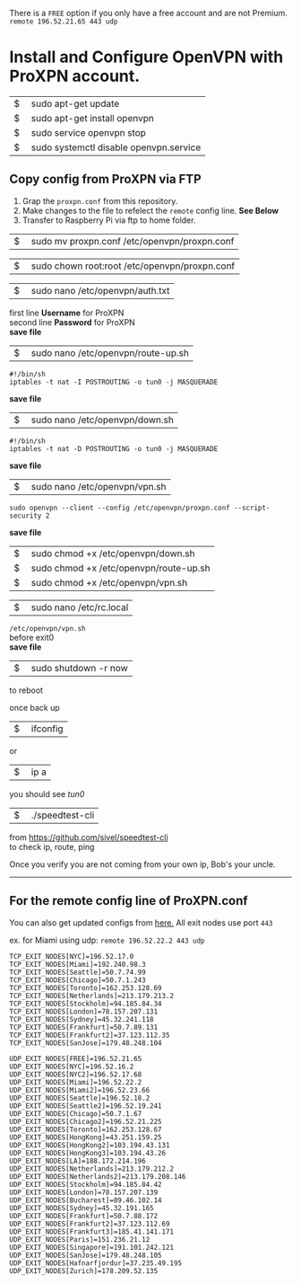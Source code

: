 There is a `FREE` option if you only have a free account and are not Premium.  
`remote 196.52.21.65 443 udp`

# Install and Configure OpenVPN with ProXPN account.

<table width="290" border="0" cellpadding="0" cellspacing="0">
  <tr>
    <td width="15">$</td>
    <td>sudo apt-get update</td>
  </tr>
  <tr>
    <td>$</td>
    <td>sudo apt-get install openvpn</td>
  </tr>
  <tr>
    <td>$</td>
    <td>sudo service openvpn stop</td>
  </tr>
  <tr>
    <td>$</td>
    <td>sudo systemctl disable openvpn.service</td>
  </tr>
</table>

## Copy config from ProXPN via FTP
  1. Grap the `proxpn.conf` from this repository.
  2. Make changes to the file to refelect the `remote` config line. **See Below**
  3. Transfer to Raspberry Pi via ftp to home folder.
  
<table width="505" border="0">
  <tr>
    <td width="15">$</td>
    <td>sudo mv proxpn.conf /etc/openvpn/proxpn.conf</td>
  </tr>
</table>

<table width="355">
    <tr>
      <td width="15">$</td>
      <td>sudo chown root:root /etc/openvpn/proxpn.conf</td>
    </tr>
</table>

<table width="235" border="0">
  <tr>
    <td width="15">$</td>
    <td>sudo nano /etc/openvpn/auth.txt</td>
  </tr>
</table>

first line **Username** for ProXPN  
second line **Password** for ProXPN  
**save file**

<table width="255" border="0">
  <tr>
    <td width="15">$</td>
    <td>sudo nano /etc/openvpn/route-up.sh</td>
  </tr>
</table>

	#!/bin/sh
	iptables -t nat -I POSTROUTING -o tun0 -j MASQUERADE
**save file**

<table width="240" border="0">
  <tr>
    <td width="15">$</td>
    <td>sudo nano /etc/openvpn/down.sh</td>
  </tr>
</table>

	#!/bin/sh
	iptables -t nat -D POSTROUTING -o tun0 -j MASQUERADE
**save file**

<table width="225" border="0">
  <tr>
    <td width="15">$</td>
    <td>sudo nano /etc/openvpn/vpn.sh</td>
  </tr>
</table>

`sudo openvpn --client --config /etc/openvpn/proxpn.conf --script-security 2`  
  
**save file**

<table width="290" border="0">
  <tr>
    <td width="15">$</td>
    <td>sudo chmod +x /etc/openvpn/down.sh</td>
  </tr>
  <tr>
    <td>$</td>
    <td>sudo chmod +x /etc/openvpn/route-up.sh</td>
  </tr>
  <tr>
    <td>$</td>
    <td>sudo chmod +x /etc/openvpn/vpn.sh</td>
  </tr>
</table>

<table width="170" border="0">
  <tr>
    <td width="15">$</td>
    <td>sudo nano /etc/rc.local</td>
  </tr>
</table>

`/etc/openvpn/vpn.sh`  
  before exit0  
**save file**

<table width="170" border="0">
  <tr>
    <td width="15">$</td>
    <td>sudo shutdown -r now</td>
  </tr>
</table>

to reboot  
  
once back up  

<table width="60" border="0">
  <tr>
    <td width="15">$</td>
    <td>ifconfig</td>
  </tr>
</table>
  
or  
  
<table width="60" border="0">
  <tr>
    <td width="15">$</td>
    <td>ip a</td>
  </tr>  
</table>
  
you should see *tun0*  
  
<table width="115" border="0">
  <tr>
    <td width="15">$</td>
    <td>./speedtest-cli</td>
  </tr>
</table>
  
from <a href="https://github.com/sivel/speedtest-cli" target="new">https://github.com/sivel/speedtest-cli</a><br />
to check ip, route, ping  
  
Once you verify you are not coming from your own ip, Bob's your uncle.  
  
- - -
 
## For the remote config line of ProXPN.conf
You can also get updated configs from <a href="http://proxpn.com/updater/locations.html">here.</a>
All exit nodes use port `443`

ex. for Miami using udp:
  `remote 196.52.22.2 443 udp`

    TCP_EXIT_NODES[NYC]=196.52.17.0
    TCP_EXIT_NODES[Miami]=192.240.98.3
    TCP_EXIT_NODES[Seattle]=50.7.74.99
    TCP_EXIT_NODES[Chicago]=50.7.1.243
    TCP_EXIT_NODES[Toronto]=162.253.128.69
    TCP_EXIT_NODES[Netherlands]=213.179.213.2
    TCP_EXIT_NODES[Stockholm]=94.185.84.34
    TCP_EXIT_NODES[London]=78.157.207.131
    TCP_EXIT_NODES[Sydney]=45.32.241.118
    TCP_EXIT_NODES[Frankfurt]=50.7.89.131
    TCP_EXIT_NODES[Frankfurt2]=37.123.112.35
    TCP_EXIT_NODES[SanJose]=179.48.248.104
   
    UDP_EXIT_NODES[FREE]=196.52.21.65
    UDP_EXIT_NODES[NYC]=196.52.16.2
    UDP_EXIT_NODES[NYC2]=196.52.17.68
    UDP_EXIT_NODES[Miami]=196.52.22.2
    UDP_EXIT_NODES[Miami2]=196.52.23.66
    UDP_EXIT_NODES[Seattle]=196.52.18.2
    UDP_EXIT_NODES[Seattle2]=196.52.19.241
    UDP_EXIT_NODES[Chicago]=50.7.1.67
    UDP_EXIT_NODES[Chicago2]=196.52.21.225
    UDP_EXIT_NODES[Toronto]=162.253.128.67
    UDP_EXIT_NODES[HongKong]=43.251.159.25
    UDP_EXIT_NODES[HongKong2]=103.194.43.131
    UDP_EXIT_NODES[HongKong3]=103.194.43.26
    UDP_EXIT_NODES[LA]=188.172.214.196
    UDP_EXIT_NODES[Netherlands]=213.179.212.2
    UDP_EXIT_NODES[Netherlands2]=213.179.208.146
    UDP_EXIT_NODES[Stockholm]=94.185.84.42
    UDP_EXIT_NODES[London]=78.157.207.139
    UDP_EXIT_NODES[Bucharest]=89.46.102.14
    UDP_EXIT_NODES[Sydney]=45.32.191.165
    UDP_EXIT_NODES[Frankfurt]=50.7.88.172
    UDP_EXIT_NODES[Frankfurt2]=37.123.112.69
    UDP_EXIT_NODES[Frankfurt3]=185.41.141.171
    UDP_EXIT_NODES[Paris]=151.236.21.12
    UDP_EXIT_NODES[Singapore]=191.101.242.121
    UDP_EXIT_NODES[SanJose]=179.48.248.105
    UDP_EXIT_NODES[Hafnarfjordur]=37.235.49.195
    UDP_EXIT_NODES[Zurich]=178.209.52.135
